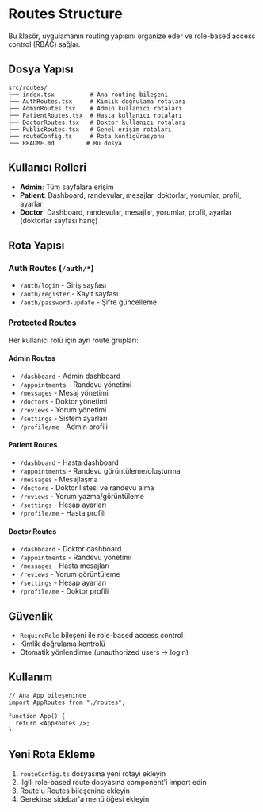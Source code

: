 # Routes Structure

Bu klasör, uygulamanın routing yapısını organize eder ve role-based access control (RBAC) sağlar.

## Dosya Yapısı

```
src/routes/
├── index.tsx          # Ana routing bileşeni
├── AuthRoutes.tsx     # Kimlik doğrulama rotaları
├── AdminRoutes.tsx    # Admin kullanıcı rotaları
├── PatientRoutes.tsx  # Hasta kullanıcı rotaları
├── DoctorRoutes.tsx   # Doktor kullanıcı rotaları
├── PublicRoutes.tsx   # Genel erişim rotaları
├── routeConfig.ts     # Rota konfigürasyonu
└── README.md         # Bu dosya
```

## Kullanıcı Rolleri

- **Admin**: Tüm sayfalara erişim
- **Patient**: Dashboard, randevular, mesajlar, doktorlar, yorumlar, profil, ayarlar
- **Doctor**: Dashboard, randevular, mesajlar, yorumlar, profil, ayarlar (doktorlar sayfası hariç)

## Rota Yapısı

### Auth Routes (`/auth/*`)
- `/auth/login` - Giriş sayfası
- `/auth/register` - Kayıt sayfası
- `/auth/password-update` - Şifre güncelleme

### Protected Routes
Her kullanıcı rolü için ayrı route grupları:

#### Admin Routes
- `/dashboard` - Admin dashboard
- `/appointments` - Randevu yönetimi
- `/messages` - Mesaj yönetimi
- `/doctors` - Doktor yönetimi
- `/reviews` - Yorum yönetimi
- `/settings` - Sistem ayarları
- `/profile/me` - Admin profili

#### Patient Routes
- `/dashboard` - Hasta dashboard
- `/appointments` - Randevu görüntüleme/oluşturma
- `/messages` - Mesajlaşma
- `/doctors` - Doktor listesi ve randevu alma
- `/reviews` - Yorum yazma/görüntüleme
- `/settings` - Hesap ayarları
- `/profile/me` - Hasta profili

#### Doctor Routes
- `/dashboard` - Doktor dashboard
- `/appointments` - Randevu yönetimi
- `/messages` - Hasta mesajları
- `/reviews` - Yorum görüntüleme
- `/settings` - Hesap ayarları
- `/profile/me` - Doktor profili

## Güvenlik

- `RequireRole` bileşeni ile role-based access control
- Kimlik doğrulama kontrolü
- Otomatik yönlendirme (unauthorized users → login)

## Kullanım

```tsx
// Ana App bileşeninde
import AppRoutes from "./routes";

function App() {
  return <AppRoutes />;
}
```

## Yeni Rota Ekleme

1. `routeConfig.ts` dosyasına yeni rotayı ekleyin
2. İlgili role-based route dosyasına component'i import edin
3. Route'u Routes bileşenine ekleyin
4. Gerekirse sidebar'a menü öğesi ekleyin 